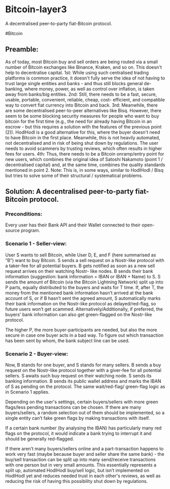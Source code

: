 # Bitcoin-layer3
A decentralised peer-to-party fiat-Bitcoin protocol.

#Bitcoin
## Preamble:
As of today, most Bitcoin buy and sell orders are being routed via a small number of Bitcoin exchanges like Binance, Kraken, and so on. This doesn't help to decentralise capital.
1st: While using such centralised trading platforms is common practice, it doesn't fully serve the idea of not having to trust large single entities and banks - and thus still blocks general de- banking, where money, power, as well as control over inflation, is taken away from banks/big entities.
2nd: Still, there needs to be a fast, secure, usable, portable, convenient, reliable, cheap, cost- efficient, and compatible way to convert fiat currency into Bitcoin and back.
3rd: Meanwhile, there are some decentralised peer-to-peer alternatives like Bisq. However, there seem to be some blocking security measures for people who want to buy bitcoin for the first time (e.g., the need for already having Bitcoin in an escrow - but this requires a solution with the features of the previous point (2)). HodlHodl is a good alternative for this, where the buyer doesn't need to have Bitcoin in the first place. Meanwhile, this is not heavily automated, not decentralised and in risk of being shut down by regulations. The user needs to avoid scammers by trusting reviews, which often results in higher fees for users.
4th: Thus, there needs to be a Bitcoin onramp/entry point for new users, which combines the original idea of Satoshi Nakamoto (point 1 / decentralised capital) and, at the same time, combines the quality standards mentioned in point 2.
Note: This is, in some ways, similar to HodlHodl / Bisq but tries to solve some of their structural / systematical problems.

## Solution: A decentralised peer-to-party fiat-Bitcoin protocol.

### Preconditions:
Every user has their Bank API and their Wallet connected to their open-source program.

### Scenario 1 - Seller-view: 
User S wants to sell Bitcoin, while User D, E, and F (here summarised as “B”) want to buy Bitcoin. S sends a sell request on a Nostr-like protocol with a taker-fee for all potential buyers. B gets notified as soon as a new sell request arrives on their watching Nostr- like nodes. B sends their bank information (suggestion: bank information = IBAN or IBAN + Name) to S. S sends the amount of Bitcoin (via the Bitcoin Lightning Network) split up into P parts, equally distributed to the buyers and waits for T time. If, after T, the money from the mentioned bank information hasn’t arrived at the bank account of S, or if B hasn’t sent the agreed amount, S automatically marks their bank information on the Nostr-like protocol as delayed/red-flag, so future users won’t get scammed. Alternatively/Additionally, if preferred, the buyers' bank information can also get green-flagged on the Nostr-like protocol.
 
The higher P, the more buyer-participants are needed, but also the more secure in case one buyer acts in a bad way. To figure out which transaction has been sent by whom, the bank subject line can be used.

### Scenario 2 - Buyer-view:
Now, B stands for one buyer, and S stands for many sellers. B sends a buy request on the Nostr-like protocol together with a giver-fee for all potential sellers. S awaits such buy request on their watching node. S sends its banking information. B sends its public wallet address and marks the IBAN of S as pending on the protocol. The same wait/red-flag/ green-flag logic as in Scenario 1 applies.

Depending on the user's settings, certain buyers/sellers with more green flags/less pending transactions can be chosen.
If there are many buyers/sellers, a random selection out of them should be implemented, so a single entity can’t fake green flags by making transactions with itself.

If a certain bank number (by analysing the IBAN) has particularly many red flags on the protocol, it would indicate a bank trying to interrupt it and should be generally red-flagged.

If there aren’t many buyers/sellers online and a part-transaction happens to work very fast (maybe because buyer and seller share the same bank) - the buy/sell transaction can be split up into many send/receive transactions with one person but in very small amounts. This essentially represents a split up, automated HodlHodl buy/sell logic, but isn’t implemented on HodlHodl yet and reduces needed trust in each other's reviews, as well as reducing the risk of having this possibility shut down by regulations.
  
